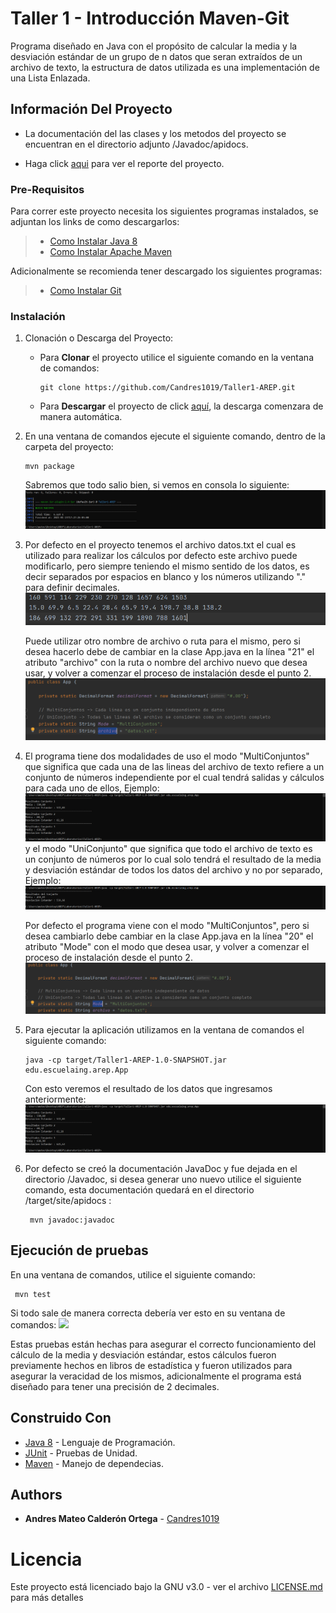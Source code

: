 # Taller 1 - Introducción Maven-Git

Programa diseñado en Java con el propósito de calcular la media y la desviación
estándar de un grupo de n datos que seran extraídos de un archivo de texto, la estructura
de datos utilizada es una implementación de una Lista Enlazada.

## Información Del Proyecto

* La documentación del las clases y los metodos del proyecto se encuentran en el directorio adjunto /Javadoc/apidocs.

* Haga click [aqui](Reporte_Taller1AREP.pdf) para ver el reporte del proyecto.

### Pre-Requisitos

Para correr este proyecto necesita los siguientes programas instalados, se adjuntan los
links de como descargarlos:
> - [Como Instalar Java 8](https://www.java.com/es/download/)
> - [Como Instalar Apache Maven](http://maven.apache.org/download.html#Installation)

Adicionalmente se recomienda tener descargado los siguientes programas:
> - [Como Instalar Git](http://git-scm.com/book/en/v2/Getting-Started-Installing-Git)

### Instalación

1. Clonación o Descarga del Proyecto:

   - Para **Clonar** el proyecto utilice el siguiente comando en la ventana de comandos:
      ```
      git clone https://github.com/Candres1019/Taller1-AREP.git
      ```
   - Para **Descargar** el proyecto de click [aquí](https://github.com/Candres1019/Taller1-AREP/archive/main.zip),
     la descarga comenzara de manera automática.

2. En una ventana de comandos ejecute el siguiente comando, dentro de la carpeta del proyecto:
    ```
    mvn package
    ```
    Sabremos que todo salio bien, si vemos en consola lo siguiente:
   ![](img/mvnPackage.PNG)
   
3. Por defecto en el proyecto tenemos el archivo datos.txt el cual es utilizado para realizar los cálculos por defecto
   este archivo puede modificarlo, pero siempre teniendo el mismo sentido de los datos, es decir
   separados por espacios en blanco y los números utilizando "." para definir decimales.
   ![](img/datos.PNG)
   
   Puede utilizar otro nombre de archivo o ruta para el mismo, pero si desea hacerlo debe de cambiar en la clase
   App.java en la línea "21" el atributo "archivo" con la ruta o nombre del archivo nuevo que desea usar, y volver a
   comenzar el proceso de instalación desde el punto 2.
    ![](img/archivo.PNG)

4. El programa tiene dos modalidades de uso el modo "MultiConjuntos" que significa que cada una de las lineas del archivo
   de texto refiere a un conjunto de números independiente por el cual tendrá salidas y cálculos para cada uno de ellos,
   Ejemplo:
   ![](img/resultado.PNG)
   y el modo "UniConjunto" que significa que todo el archivo de texto es un conjunto de números por lo cual solo tendrá
   el resultado de la media y desviación estándar de todos los datos del archivo y no por separado, Ejemplo:
   ![](img/resultado2.PNG)
   
   Por defecto el programa viene con el modo "MultiConjuntos", pero si desea cambiarlo debe cambiar en la clase
   App.java en la línea "20" el atributo "Mode" con el modo que desea usar, y volver a comenzar el proceso de 
   instalación desde el punto 2.
   ![](img/modo.PNG)
   
5. Para ejecutar la aplicación utilizamos en la ventana de comandos el siguiente comando:
    ```
    java -cp target/Taller1-AREP-1.0-SNAPSHOT.jar edu.escuelaing.arep.App
    ```
    Con esto veremos el resultado de los datos que ingresamos anteriormente:
    ![](img/resultado.PNG)
   
6. Por defecto se creó la documentación JavaDoc y fue dejada en el directorio /Javadoc, si desea generar uno nuevo
   utilice el siguiente comando, esta documentación quedará en el directorio /target/site/apidocs :
   ```
    mvn javadoc:javadoc
    ```
## Ejecución de pruebas

   En una ventana de comandos, utilice el siguiente comando:
   ```
    mvn test
   ```
   Si todo sale de manera correcta debería ver esto en su ventana de comandos:
   ![](img/test.PNG)

   Estas pruebas están hechas para asegurar el correcto funcionamiento del cálculo de la media y desviación estándar,
   estos cálculos fueron previamente hechos en libros de estadística y fueron utilizados para asegurar la veracidad de
   los mismos, adicionalmente el programa está diseñado para tener una precisión de 2 decimales.

## Construido Con

* [Java 8](https://www.java.com/es/) - Lenguaje de Programación.
* [JUnit](https://junit.org/junit5/) - Pruebas de Unidad.
* [Maven](https://maven.apache.org/) - Manejo de dependecias.

## Authors

* **Andres Mateo Calderón Ortega** - [Candres1019](https://github.com/Candres1019)

# Licencia
Este proyecto está licenciado bajo la GNU v3.0 - ver el archivo [LICENSE.md](https://github.com/Candres1019/Taller1-AREP/blob/main/LICENSE) para más detalles